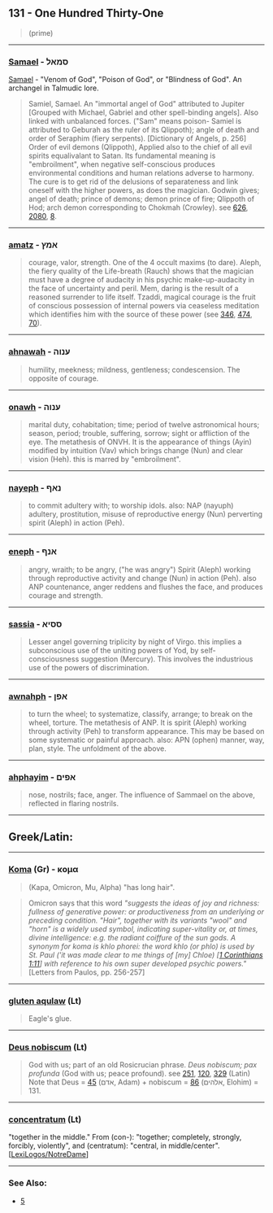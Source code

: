 ## 131 - One Hundred Thirty-One
> (prime)

---

### [Samael](/keys/SMAL) - סמאל
[Samael](https://en.wikipedia.org/wiki/Samael) - "Venom of God", "Poison of God", or "Blindness of God". An archangel in Talmudic lore.

> Samiel, Samael. An "immortal angel of God" attributed to Jupiter [Grouped with Michael, Gabriel and other spell-binding angels]. Also linked with unbalanced forces. ("Sam" means poison- Samiel is attributed to Geburah as the ruler of its Qlippoth); angle of death and order of Seraphim (fiery serpents). [Dictionary of Angels, p. 256] Order of evil demons (Qlippoth), Applied also to the chief of all evil spirits equalivalant to Satan. Its fundamental meaning is "embroilment", when negative self-conscious produces environmental conditions and human relations adverse to harmony. The cure is to get rid of the delusions of separateness and link oneself with the higher powers, as does the magician. Godwin gives; angel of death; prince of demons; demon prince of fire; Qlippoth of Hod; arch demon corresponding to Chokmah (Crowley). see [626](626), [2080](2080), [8](8).

---

### [amatz](/keys/AMTz) - אמץ
> courage, valor, strength. One of the 4 occult maxims (to dare). Aleph, the fiery quality of the Life-breath (Rauch) shows that the magician must have a degree of audacity in his psychic make-up-audacity in the face of uncertainty and peril. Mem, daring is the result of a reasoned surrender to life itself. Tzaddi, magical courage is the fruit of conscious possession of internal powers via ceaseless meditation which identifies him with the source of these power (see [346](346), [474](474), [70](70)).

---

### [ahnawah](/keys/ONVH) - ענוה
> humility, meekness; mildness, gentleness; condescension. The opposite of courage.

---

### [onawh](/keys/ONVH) - ענוה
> marital duty, cohabitation; time; period of twelve astronomical hours; season, period; trouble, suffering, sorrow; sight or affliction of the eye. The metathesis of ONVH. It is the appearance of things (Ayin) modified by intuition (Vav) which brings change (Nun) and clear vision (Heh). this is marred by "embroilment".

---

### [nayeph](/keys/NAP) - נאף
> to commit adultery with; to worship idols. also: NAP (nayuph) adultery, prostitution, misuse of reproductive energy (Nun) perverting spirit (Aleph) in action (Peh).

---

### [eneph](/keys/ANP) - אנף
> angry, wraith; to be angry, ("he was angry") Spirit (Aleph) working through reproductive activity and change (Nun) in action (Peh). also ANP countenance, anger reddens and flushes the face, and produces courage and strength.

---

### [sassia](/keys/SSIA) - ססיא
> Lesser angel governing triplicity by night of Virgo. this implies a subconscious use of the uniting powers of Yod, by self-consciousness suggestion (Mercury). This involves the industrious use of the powers of discrimination.

---

### [awnahph](/keys/APN) - אפן
> to turn the wheel; to systematize, classify, arrange; to break on the wheel, torture. The metathesis of ANP. It is spirit (Aleph) working through activity (Peh) to transform appearance. This may be based on some systematic or painful approach. also: APN (ophen) manner, way, plan, style. The unfoldment of the above.

---

### [ahphayim](/keys/APIM) - אפים
> nose, nostrils; face, anger. The influence of Sammael on the above, reflected in flaring nostrils.

---

## Greek/Latin:

---

### [Koma](/greek?word=koma) (Gr) -  κομα
> (Kapa, Omicron, Mu, Alpha) "has long hair".

> Omicron says that this word *"suggests the ideas of joy and richness: fullness of generative power: or productiveness from an underlying or preceding condition. "Hair", together with its variants "wool" and "horn" is a widely used symbol, indicating super-vitality or, at times, divine intelligence: e.g. the radiant coiffure of the sun gods. A synonym for koma is khlo phorei: the word khlo (or phlo) is used by St. Paul ('it was made clear to me things of [my] Chloe) [[1 Corinthians 1:11](http://biblehub.com/1_corinthians/1-11.htm)] with reference to his own super developed psychic powers."* [Letters from Paulos, pp. 256-257]

---

### [gluten aqulaw](/latin?word=gluten+aqulaw) (Lt)
> Eagle's glue.

---

### [Deus nobiscum](/latin?word=Deus+nobiscum) (Lt)
> God with us; part of an old Rosicrucian phrase. *Deus nobiscum; pax profunda* (God with us; peace profound). see [251](251), [120](120), [329](329) (Latin) Note that Deus = [45](45) (אדם, Adam) + nobiscum = [86](86) (אלהים, Elohim) = 131.

---

### [concentratum](/latin?word=concentratum) (Lt)
"together in the middle." From (con-): "together; completely, strongly, forcibly, violently", and (centratum): "central, in middle/center". [[LexiLogos/NotreDame](http://archives.nd.edu/cgi-bin/wordz.pl?keyword=concentratum)]

---

### See Also:

- [5](5)

